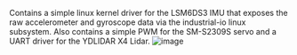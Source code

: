 Contains a simple linux kernel driver for the LSM6DS3 IMU that exposes the raw accelerometer and gyroscope data via the industrial-io linux subsystem. Also contains a simple PWM for the SM-S2309S servo and a UART driver for the YDLIDAR X4 Lidar.
![image](https://github.com/caleb1000/roc-rk3328-cc-kernel-drivers/assets/30327564/67b022b7-c683-45d2-b85a-cfb4eac0217b)



